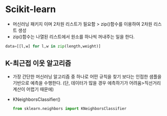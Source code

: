 # Scikit-learn

- 머신러닝 패키지 이며 2차원 리스트가 필요함 > zip()함수를 이용하여 2차원 리스트 생성
- zip()함수는 나열된 리스트에서 원소를 하나씩 꺼내주는 일을 한다.

```python
data=[[l,w] for l,w in zip(length,weight)]
```

## K-최근접 이웃 알고리즘

- 가장 간단한 머신러닝 알고리즘 중 하나로  어떤 규칙을 찾기 보다는 인접한 샘플을 기반으로 예측을 수행한다. (단, 데이터가 많을 경우 에측하기가 어려움>직선거리  계산이 어렵기 때문에)
- KNeighborsClassifier()

    ```python
    from sklearn.neighbors import KNeighborsClassifier
    ```

[](http://localhost:8888/notebooks/Documents/GitHub/Machine%20Learning/Chapter.01/1_3_%EB%A7%88%EC%BC%93%EA%B3%BC_%EB%A8%B8%EC%8B%A0%EB%9F%AC%EB%8B%9D.ipynb)
